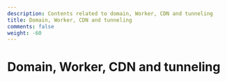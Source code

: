 ```yaml
---
description: Contents related to domain, Worker, CDN and tunneling
title: Domain, Worker, CDN and tunneling
comments: false
weight: -60
---
```


# Domain, Worker, CDN and tunneling